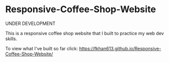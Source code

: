 # Responsive-Coffee-Shop-Website
UNDER DEVELOPMENT

 This is a responsive coffee shop website that I built to practice my web dev skills.

To view what I've built so far click: https://fkhan613.github.io/Responsive-Coffee-Shop-Website/
